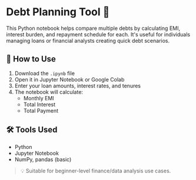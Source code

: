 # Debt Planning Tool 🧮

This Python notebook helps compare multiple debts by calculating EMI, interest burden, and repayment schedule for each. It's useful for individuals managing loans or financial analysts creating quick debt scenarios.

## 📂 How to Use
1. Download the `.ipynb` file
2. Open it in Jupyter Notebook or Google Colab
3. Enter your loan amounts, interest rates, and tenures
4. The notebook will calculate:
   - Monthly EMI
   - Total Interest
   - Total Payment

## 🛠️ Tools Used
- Python
- Jupyter Notebook
- NumPy, pandas (basic)

> 💡 Suitable for beginner-level finance/data analysis use cases.
